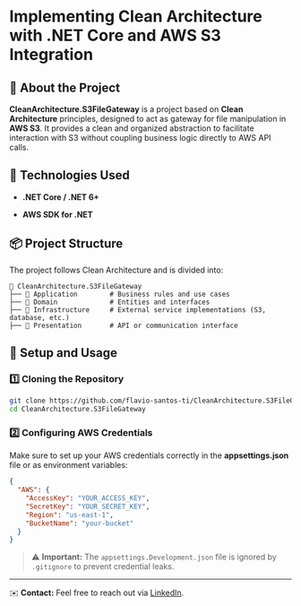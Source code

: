 # Implementing Clean Architecture with .NET Core and AWS S3 Integration

## 📌 About the Project

**CleanArchitecture.S3FileGateway** is a project based on **Clean Architecture** principles, designed to act as gateway for file manipulation in **AWS S3**. It provides a clean and organized abstraction to facilitate interaction with S3 without coupling business logic directly to AWS API calls.

## 🚀 Technologies Used

- **.NET Core / .NET 6+**

- **AWS SDK for .NET**

## 📦 Project Structure

The project follows Clean Architecture and is divided into:

```
📂 CleanArchitecture.S3FileGateway
├── 📂 Application        # Business rules and use cases
├── 📂 Domain             # Entities and interfaces
├── 📂 Infrastructure     # External service implementations (S3, database, etc.)
├── 📂 Presentation       # API or communication interface
```

## 🔧 Setup and Usage

### 1️⃣ **Cloning the Repository**
```sh
git clone https://github.com/flavio-santos-ti/CleanArchitecture.S3FileGateway.git
cd CleanArchitecture.S3FileGateway
```

### 2️⃣ **Configuring AWS Credentials**
Make sure to set up your AWS credentials correctly in the **appsettings.json** file or as environment variables:

```json
{
  "AWS": {
    "AccessKey": "YOUR_ACCESS_KEY",
    "SecretKey": "YOUR_SECRET_KEY",
    "Region": "us-east-1",
    "BucketName": "your-bucket"
  }
}
```

> ⚠️ **Important:** The `appsettings.Development.json` file is ignored by `.gitignore` to prevent credential leaks.


---

✉️ **Contact:** Feel free to reach out via [LinkedIn](https://www.linkedin.com/in/flavio-santos-ti/).
